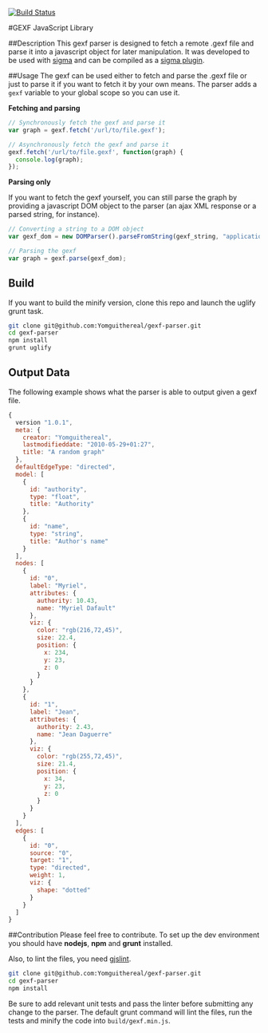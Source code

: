 [![Build Status](https://travis-ci.org/Yomguithereal/gexf-parser.png)](https://travis-ci.org/Yomguithereal/gexf-parser)

#GEXF JavaScript Library

##Description
This gexf parser is designed to fetch a remote .gexf file and parse it into a javascript object for later manipulation. It was developed to be used with [sigma](https://github.com/jacomyal/sigma.js) and can be compiled as a [sigma plugin](https://github.com/jacomyal/sigma.js/tree/master/plugins/sigma.parsers.gexf).

##Usage
The gexf can be used either to fetch and parse the .gexf file or just to parse it if you want to fetch it by your own means. The parser adds a `gexf` variable to your global scope so you can use it.


**Fetching and parsing**
```js
// Synchronously fetch the gexf and parse it
var graph = gexf.fetch('/url/to/file.gexf');

// Asynchronously fetch the gexf and parse it
gexf.fetch('/url/to/file.gexf', function(graph) {
  console.log(graph);
});
```

**Parsing only**

If you want to fetch the gexf yourself, you can still parse the graph by providing a javascript DOM object to the parser (an ajax XML response or a parsed string, for instance). 
```js
// Converting a string to a DOM object
var gexf_dom = new DOMParser().parseFromString(gexf_string, "application/xml");

// Parsing the gexf
var graph = gexf.parse(gexf_dom);
```

## Build
If you want to build the minify version, clone this repo and launch the uglify grunt task.

```bash
git clone git@github.com:Yomguithereal/gexf-parser.git
cd gexf-parser
npm install
grunt uglify
```

## Output Data
The following example shows what the parser is able to output given a gexf file.

```js
{
  version "1.0.1",
  meta: {
    creator: "Yomguithereal",
    lastmodifieddate: "2010-05-29+01:27",
    title: "A random graph"
  },
  defaultEdgeType: "directed",
  model: [
    {
      id: "authority",
      type: "float",
      title: "Authority"
    },
    {
      id: "name",
      type: "string",
      title: "Author's name"
    }
  ],
  nodes: [
    {
      id: "0",
      label: "Myriel",
      attributes: {
        authority: 10.43,
        name: "Myriel Dafault"
      },
      viz: {
        color: "rgb(216,72,45)",
        size: 22.4,
        position: {
          x: 234,
          y: 23,
          z: 0
        }
      }
    },
    {
      id: "1",
      label: "Jean",
      attributes: {
        authority: 2.43,
        name: "Jean Daguerre"
      },
      viz: {
        color: "rgb(255,72,45)",
        size: 21.4,
        position: {
          x: 34,
          y: 23,
          z: 0
        }
      }
    }
  ],
  edges: [
    {
      id: "0",
      source: "0",
      target: "1",
      type: "directed",
      weight: 1,
      viz: {
        shape: "dotted"
      }
    }
  ]
}
```

##Contribution
Please feel free to contribute. To set up the dev environment you should have **nodejs**, **npm** and **grunt** installed.

Also, to lint the files, you need [gjslint](https://developers.google.com/closure/utilities/docs/linter_howto?hl=fr).

```bash
git clone git@github.com:Yomguithereal/gexf-parser.git
cd gexf-parser
npm install
```

Be sure to add relevant unit tests and pass the linter before submitting any change to the parser. The default grunt command will lint the files, run the tests and minify the code into `build/gexf.min.js`.
